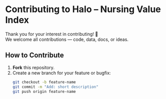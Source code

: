 # Contributing to Halo – Nursing Value Index

Thank you for your interest in contributing! 🎉  
We welcome all contributions — code, data, docs, or ideas.

## How to Contribute
1. **Fork** this repository.
2. Create a new branch for your feature or bugfix:
   ```bash
   git checkout -b feature-name
   git commit -m "Add: short description"
   git push origin feature-name
